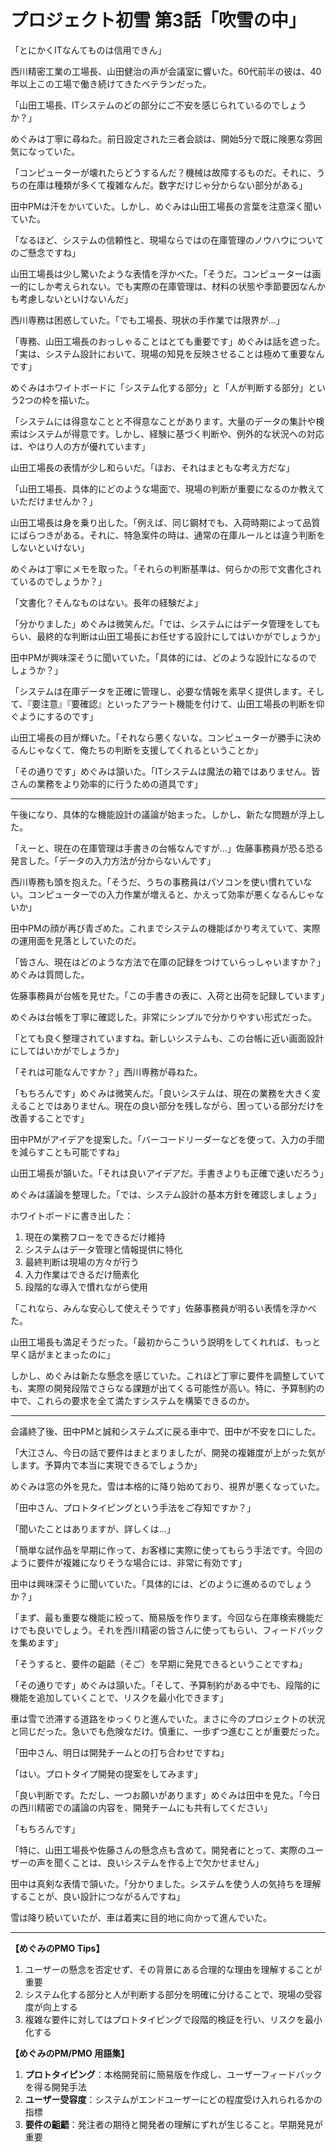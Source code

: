 # プロジェクト初雪 第3話「吹雪の中」

「とにかくITなんてものは信用できん」

西川精密工業の工場長、山田健治の声が会議室に響いた。60代前半の彼は、40年以上この工場で働き続けてきたベテランだった。

「山田工場長、ITシステムのどの部分にご不安を感じられているのでしょうか？」

めぐみは丁寧に尋ねた。前日設定された三者会談は、開始5分で既に険悪な雰囲気になっていた。

「コンピューターが壊れたらどうするんだ？機械は故障するものだ。それに、うちの在庫は種類が多くて複雑なんだ。数字だけじゃ分からない部分がある」

田中PMは汗をかいていた。しかし、めぐみは山田工場長の言葉を注意深く聞いていた。

「なるほど、システムの信頼性と、現場ならではの在庫管理のノウハウについてのご懸念ですね」

山田工場長は少し驚いたような表情を浮かべた。「そうだ。コンピューターは画一的にしか考えられない。でも実際の在庫管理は、材料の状態や季節要因なんかも考慮しないといけないんだ」

西川専務は困惑していた。「でも工場長、現状の手作業では限界が...」

「専務、山田工場長のおっしゃることはとても重要です」めぐみは話を遮った。「実は、システム設計において、現場の知見を反映させることは極めて重要なんです」

めぐみはホワイトボードに「システム化する部分」と「人が判断する部分」という2つの枠を描いた。

「システムには得意なことと不得意なことがあります。大量のデータの集計や検索はシステムが得意です。しかし、経験に基づく判断や、例外的な状況への対応は、やはり人の方が優れています」

山田工場長の表情が少し和らいだ。「ほお、それはまともな考え方だな」

「山田工場長、具体的にどのような場面で、現場の判断が重要になるのか教えていただけませんか？」

山田工場長は身を乗り出した。「例えば、同じ鋼材でも、入荷時期によって品質にばらつきがある。それに、特急案件の時は、通常の在庫ルールとは違う判断をしないといけない」

めぐみは丁寧にメモを取った。「それらの判断基準は、何らかの形で文書化されているのでしょうか？」

「文書化？そんなものはない。長年の経験だよ」

「分かりました」めぐみは微笑んだ。「では、システムにはデータ管理をしてもらい、最終的な判断は山田工場長にお任せする設計にしてはいかがでしょうか」

田中PMが興味深そうに聞いていた。「具体的には、どのような設計になるのでしょうか？」

「システムは在庫データを正確に管理し、必要な情報を素早く提供します。そして、『要注意』『要確認』といったアラート機能を付けて、山田工場長の判断を仰ぐようにするのです」

山田工場長の目が輝いた。「それなら悪くないな。コンピューターが勝手に決めるんじゃなくて、俺たちの判断を支援してくれるということか」

「その通りです」めぐみは頷いた。「ITシステムは魔法の箱ではありません。皆さんの業務をより効率的に行うための道具です」

---

午後になり、具体的な機能設計の議論が始まった。しかし、新たな問題が浮上した。

「えーと、現在の在庫管理は手書きの台帳なんですが...」佐藤事務員が恐る恐る発言した。「データの入力方法が分からないんです」

西川専務も頭を抱えた。「そうだ、うちの事務員はパソコンを使い慣れていない。コンピューターでの入力作業が増えると、かえって効率が悪くなるんじゃないか」

田中PMの顔が再び青ざめた。これまでシステムの機能ばかり考えていて、実際の運用面を見落としていたのだ。

「皆さん、現在はどのような方法で在庫の記録をつけていらっしゃいますか？」めぐみは質問した。

佐藤事務員が台帳を見せた。「この手書きの表に、入荷と出荷を記録しています」

めぐみは台帳を丁寧に確認した。非常にシンプルで分かりやすい形式だった。

「とても良く整理されていますね。新しいシステムも、この台帳に近い画面設計にしてはいかがでしょうか」

「それは可能なんですか？」西川専務が尋ねた。

「もちろんです」めぐみは微笑んだ。「良いシステムは、現在の業務を大きく変えることではありません。現在の良い部分を残しながら、困っている部分だけを改善することです」

田中PMがアイデアを提案した。「バーコードリーダーなどを使って、入力の手間を減らすことも可能ですね」

山田工場長が頷いた。「それは良いアイデアだ。手書きよりも正確で速いだろう」

めぐみは議論を整理した。「では、システム設計の基本方針を確認しましょう」

ホワイトボードに書き出した：

1. 現在の業務フローをできるだけ維持
2. システムはデータ管理と情報提供に特化
3. 最終判断は現場の方々が行う
4. 入力作業はできるだけ簡素化
5. 段階的な導入で慣れながら使用

「これなら、みんな安心して使えそうです」佐藤事務員が明るい表情を浮かべた。

山田工場長も満足そうだった。「最初からこういう説明をしてくれれば、もっと早く話がまとまったのに」

しかし、めぐみは新たな懸念を感じていた。これほど丁寧に要件を調整していても、実際の開発段階でさらなる課題が出てくる可能性が高い。特に、予算制約の中で、これらの要求を全て満たすシステムを構築できるのか。

---

会議終了後、田中PMと誠和システムズに戻る車中で、田中が不安を口にした。

「大江さん、今日の話で要件はまとまりましたが、開発の複雑度が上がった気がします。予算内で本当に実現できるでしょうか」

めぐみは窓の外を見た。雪は本格的に降り始めており、視界が悪くなっていた。

「田中さん、プロトタイピングという手法をご存知ですか？」

「聞いたことはありますが、詳しくは...」

「簡単な試作品を早期に作って、お客様に実際に使ってもらう手法です。今回のように要件が複雑になりそうな場合には、非常に有効です」

田中は興味深そうに聞いていた。「具体的には、どのように進めるのでしょうか？」

「まず、最も重要な機能に絞って、簡易版を作ります。今回なら在庫検索機能だけでも良いでしょう。それを西川精密の皆さんに使ってもらい、フィードバックを集めます」

「そうすると、要件の齟齬（そご）を早期に発見できるということですね」

「その通りです」めぐみは頷いた。「そして、予算制約がある中でも、段階的に機能を追加していくことで、リスクを最小化できます」

車は雪で渋滞する道路をゆっくりと進んでいた。まさに今のプロジェクトの状況と同じだった。急いでも危険なだけ。慎重に、一歩ずつ進むことが重要だった。

「田中さん、明日は開発チームとの打ち合わせですね」

「はい。プロトタイプ開発の提案をしてみます」

「良い判断です。ただし、一つお願いがあります」めぐみは田中を見た。「今日の西川精密での議論の内容を、開発チームにも共有してください」

「もちろんです」

「特に、山田工場長や佐藤さんの懸念点も含めて。開発者にとって、実際のユーザーの声を聞くことは、良いシステムを作る上で欠かせません」

田中は真剣な表情で頷いた。「分かりました。システムを使う人の気持ちを理解することが、良い設計につながるんですね」

雪は降り続いていたが、車は着実に目的地に向かって進んでいた。

---

**【めぐみのPMO Tips】**
1. ユーザーの懸念を否定せず、その背景にある合理的な理由を理解することが重要
2. システム化する部分と人が判断する部分を明確に分けることで、現場の受容度が向上する
3. 複雑な要件に対してはプロトタイピングで段階的検証を行い、リスクを最小化する

**【めぐみのPM/PMO 用語集】**
1. **プロトタイピング**：本格開発前に簡易版を作成し、ユーザーフィードバックを得る開発手法
2. **ユーザー受容度**：システムがエンドユーザーにどの程度受け入れられるかの指標
3. **要件の齟齬**：発注者の期待と開発者の理解にずれが生じること。早期発見が重要